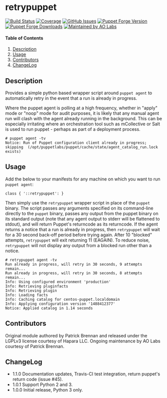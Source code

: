 # retrypuppet

[![Build Status](https://img.shields.io/travis/aolabs/puppet-retrypuppet/master.svg)](https://travis-ci.org/aolabs/puppet-retrypuppet)
[![Coverage](https://img.shields.io/coveralls/aolabs/puppet-retrypuppet.svg)](https://coveralls.io/github/aolabs/puppet-retrypuppet)
[![GitHub Issues](https://img.shields.io/github/issues/aolabs/puppet-retry.svg)](https://github.com/aolabs/puppet-retrypuppet/issues)
[![Puppet Forge Version](http://img.shields.io/puppetforge/v/aolabs/retrypuppet.svg)](https://forge.puppetlabs.com/aolabs/retrypuppet)
[![Puppet Forge Downloads](http://img.shields.io/puppetforge/dt/aolabs/retrypuppet.svg)](https://forge.puppetlabs.com/aolabs/retrypuppet)
[![Maintained by AO Labs](https://img.shields.io/badge/by-aolabs-blue.svg)](https://aolabs.nz)

#### Table of Contents

1. [Description](#description)
1. [Usage](#usage)
1. [Contributors](#contributors)
1. [ChangeLog](#changelog)

## Description
Provides a simple python based wrapper script around `puppet agent` to automatically retry in the event that a run is already in progress.

Where the puppet agent is polling at a high frequency, whether in "apply" mode or "noop" mode for audit purposes, it is likely that any manual agent run will clash with the agent already running in the background.  This can be especially irritating where an orchestration tool such as mCollective or Salt is used to run puppet - perhaps as part of a deployment process.
```shell
# puppet agent -tv
Notice: Run of Puppet configuration client already in progress; skipping  (/opt/puppetlabs/puppet/cache/state/agent_catalog_run.lock exists)
```

## Usage
Add the below to your manifests for any machine on which you want to run `puppet agent`:
```puppet
class { '::retrypuppet': }
```

Then simply use the `retrypuppet` wrapper script in place of the `puppet` binary.  The script passes any arguments specified on its command-line directly to the `puppet` binary, passes any output from the puppet binary on its standard output (note that any agent output to stderr will be flattened to stdout), and will return Puppet's returncode as its returncode.  If the agent returns a notice that a run is already in progress, then `retrypuppet` will wait for a 30 second back-off period before trying again.  After 10 "blocked" attempts, `retrypuppet` will exit returning 11 (EAGAIN).  To reduce noise, `retrypuppet` will not display any output from a blocked run other than a notice.

```
# retrypuppet agent -tv
Run already in progress, will retry in 30 seconds, 9 attempts remain...
Run already in progress, will retry in 30 seconds, 8 attempts remain...
Info: Using configured environment 'production'
Info: Retrieving pluginfacts
Info: Retrieving plugin
Info: Loading facts
Info: Caching catalog for centos-puppet.localdomain
Info: Applying configuration version '1488412377'
Notice: Applied catalog in 1.14 seconds
```

## Contributors
Original module authored by Patrick Brennan and released under the LGPLv3 license courtesy of Hapara LLC.  Ongoing maintenance by AO Labs courtesy of Patrick Brennan.

## ChangeLog
* 1.1.0 Documentation updates, Travis-CI test integration, return puppet's return code (issue #45).
* 1.0.1 Support Python 2 and 3.
* 1.0.0 Initial release, Python 3 only.
